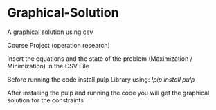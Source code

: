 # Graphical-Solution
A graphical solution using csv

Course Project (operation research)

Insert the equations and the state of the problem (Maximization / Minimization) in the CSV File

Before running the code install pulp Library using:
  *!pip install pulp*

After installing the pulp and running the code you will get the graphical solution for the constraints



